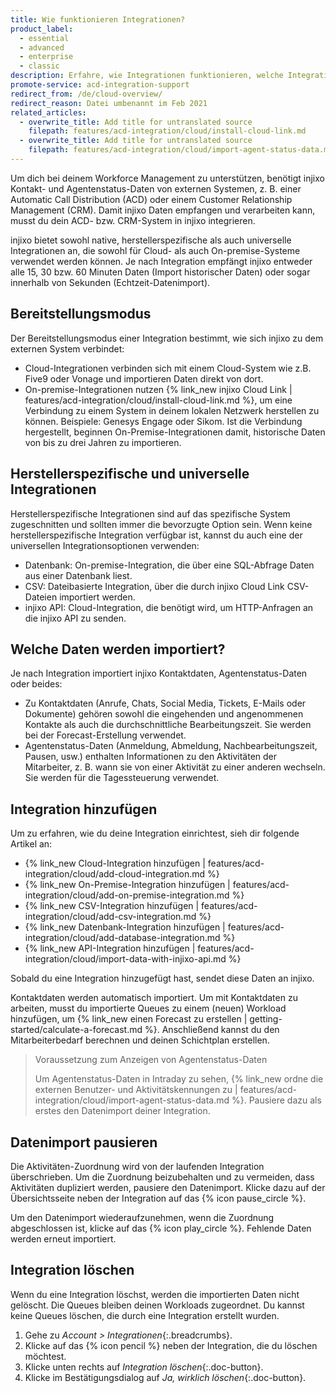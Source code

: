 ```yaml
---
title: Wie funktionieren Integrationen?
product_label:
  - essential
  - advanced
  - enterprise
  - classic
description: Erfahre, wie Integrationen funktionieren, welche Integrationen es gibt und wie du sie hinzufügen und löschen kannst.
promote-service: acd-integration-support
redirect_from: /de/cloud-overview/
redirect_reason: Datei umbenannt im Feb 2021
related_articles:
  - overwrite_title: Add title for untranslated source
    filepath: features/acd-integration/cloud/install-cloud-link.md
  - overwrite_title: Add title for untranslated source
    filepath: features/acd-integration/cloud/import-agent-status-data.md
---
```


Um dich bei deinem Workforce Management zu unterstützen, benötigt injixo Kontakt- und Agentenstatus-Daten von externen Systemen, z.&nbsp;B. einer Automatic Call Distribution (ACD) oder einem Customer Relationship Management (CRM). Damit injixo Daten empfangen und verarbeiten kann, musst du dein ACD- bzw. CRM-System in injixo integrieren.

injixo bietet sowohl native, herstellerspezifische als auch universelle Integrationen an, die sowohl für Cloud- als auch On-premise-Systeme verwendet werden können. Je nach Integration empfängt injixo entweder alle 15, 30 bzw. 60 Minuten Daten (Import historischer Daten) oder sogar innerhalb von Sekunden (Echtzeit-Datenimport).


## Bereitstellungsmodus

Der Bereitstellungsmodus einer Integration bestimmt, wie sich injixo zu dem externen System verbindet:

- Cloud-Integrationen verbinden sich mit einem Cloud-System wie z.B. Five9 oder Vonage und importieren Daten direkt von dort.
- On-premise-Integrationen nutzen {% link_new injixo Cloud Link | features/acd-integration/cloud/install-cloud-link.md %}, um eine Verbindung zu einem System in deinem lokalen Netzwerk herstellen zu können. Beispiele: Genesys Engage oder Sikom. Ist die Verbindung hergestellt, beginnen On-Premise-Integrationen damit, historische Daten von bis zu drei Jahren zu importieren.

## Herstellerspezifische und universelle Integrationen

Herstellerspezifische Integrationen sind auf das spezifische System zugeschnitten und sollten immer die bevorzugte Option sein. Wenn keine herstellerspezifische Integration verfügbar ist, kannst du auch eine der universellen Integrationsoptionen verwenden:

- Datenbank: On-premise-Integration, die über eine SQL-Abfrage Daten aus einer Datenbank liest.
- CSV: Dateibasierte Integration, über die durch injixo Cloud Link CSV-Dateien importiert werden.
- injixo API: Cloud-Integration, die benötigt wird, um HTTP-Anfragen an die injixo&nbsp;API zu senden.

## Welche Daten werden importiert?

Je nach Integration importiert injixo Kontaktdaten, Agentenstatus-Daten oder beides:

- Zu Kontaktdaten (Anrufe, Chats, Social Media, Tickets, E-Mails oder Dokumente) gehören sowohl die eingehenden und angenommenen Kontakte als auch die durchschnittliche Bearbeitungszeit. Sie werden bei der Forecast-Erstellung verwendet.
- Agentenstatus-Daten (Anmeldung, Abmeldung, Nachbearbeitungszeit, Pausen, usw.) enthalten Informationen zu den Aktivitäten der Mitarbeiter, z.&nbsp;B. wann sie von einer Aktivität zu einer anderen wechseln. Sie werden für die Tagessteuerung verwendet.

## Integration hinzufügen

Um zu erfahren, wie du deine Integration einrichtest, sieh dir folgende Artikel an:

- {% link_new Cloud-Integration hinzufügen | features/acd-integration/cloud/add-cloud-integration.md %}
- {% link_new On-Premise-Integration hinzufügen | features/acd-integration/cloud/add-on-premise-integration.md %}
- {% link_new CSV-Integration hinzufügen | features/acd-integration/cloud/add-csv-integration.md %}
- {% link_new Datenbank-Integration hinzufügen | features/acd-integration/cloud/add-database-integration.md %}
- {% link_new API-Integration hinzufügen | features/acd-integration/cloud/import-data-with-injixo-api.md %}

Sobald du eine Integration hinzugefügt hast, sendet diese Daten an injixo.

Kontaktdaten werden automatisch importiert. Um mit Kontaktdaten zu arbeiten, musst du importierte Queues zu einem (neuen) Workload hinzufügen, um {% link_new einen Forecast zu erstellen | getting-started/calculate-a-forecast.md %}. Anschließend kannst du den Mitarbeiterbedarf berechnen und deinen Schichtplan erstellen.

> Voraussetzung zum Anzeigen von Agentenstatus-Daten
>
> Um Agentenstatus-Daten in Intraday zu sehen, {% link_new ordne die externen Benutzer- und Aktivitätskennungen zu | features/acd-integration/cloud/import-agent-status-data.md %}. Pausiere dazu als erstes den Datenimport deiner Integration.

<!-- add list of articles? or generic steps? -->

## Datenimport pausieren

Die Aktivitäten-Zuordnung wird von der laufenden Integration überschrieben. Um die Zuordnung beizubehalten und zu vermeiden, dass Aktivitäten dupliziert werden, pausiere den Datenimport. Klicke dazu auf der Übersichtsseite neben der Integration auf das {% icon pause_circle %}.

Um den Datenimport wiederaufzunehmen, wenn die Zuordnung abgeschlossen ist, klicke auf das {% icon play_circle %}. Fehlende Daten werden erneut importiert.

## Integration löschen

Wenn du eine Integration löschst, werden die importierten Daten nicht gelöscht. Die Queues bleiben deinen Workloads zugeordnet. Du kannst keine Queues löschen, die durch eine Integration erstellt wurden.

1. Gehe zu _Account > Integrationen_{:.breadcrumbs}.
2. Klicke auf das {% icon pencil %} neben der Integration, die du löschen möchtest.
3. Klicke unten rechts auf _Integration löschen_{:.doc-button}.
4. Klicke im Bestätigungsdialog auf _Ja, wirklich löschen_{:.doc-button}.

